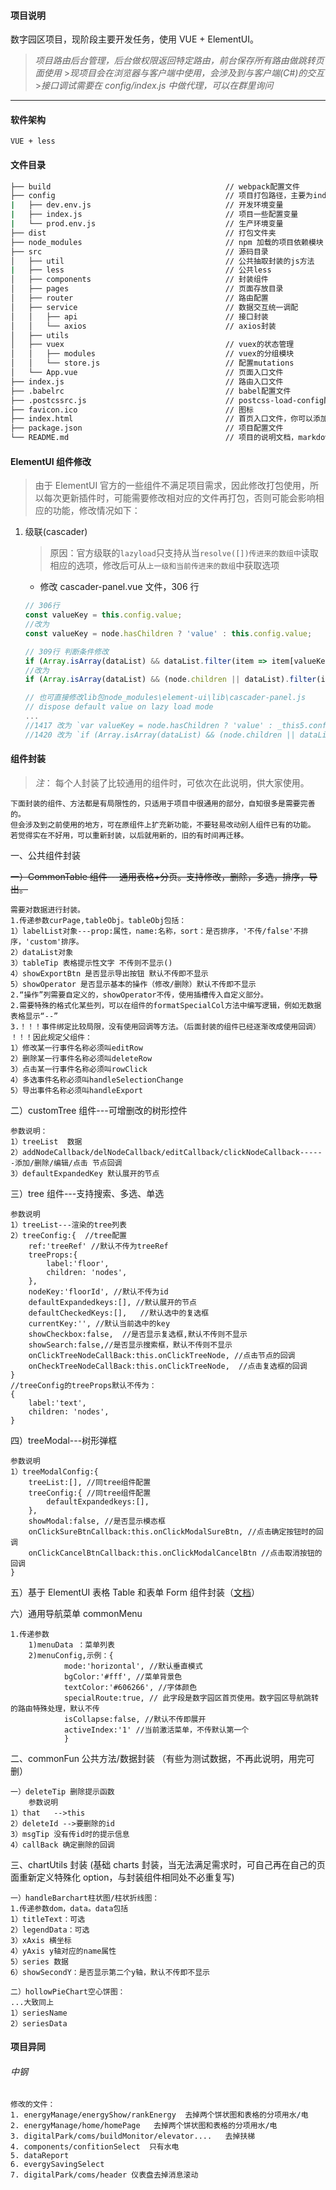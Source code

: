 #### 项目说明

数字园区项目，现阶段主要开发任务，使用 VUE + ElementUI。

> _项目路由后台管理，后台做权限返回特定路由，前台保存所有路由做跳转页面使用_ >_现项目会在浏览器与客户端中使用，会涉及到与客户端(C#)的交互_ >_接口调试需要在 config/index.js 中做代理，可以在群里询问_

---

#### 软件架构

    VUE + less

#### 文件目录

```bash
├── build                                       // webpack配置文件
├── config                                      // 项目打包路径，主要为index.js，配置资源路径等
|   ├── dev.env.js                              // 开发环境变量
|   ├── index.js                                // 项目一些配置变量
|   └── prod.env.js                             // 生产环境变量
├── dist                                        // 打包文件夹
├── node_modules                                // npm 加载的项目依赖模块
├── src                                         // 源码目录
│   ├── util                                    // 公共抽取封装的js方法
|   ├── less                                    // 公共less
│   ├── components                              // 封装组件
│   ├── pages                                   // 页面存放目录
│   ├── router                                  // 路由配置
│   ├── service                                 // 数据交互统一调配
│   │   ├── api                                 // 接口封装
│   │   └── axios                               // axios封装
│   ├── utils
│   ├── vuex                                    // vuex的状态管理
│   │   ├── modules                             // vuex的分组模块
│   │   └── store.js                            // 配置mutations
│   └── App.vue                                 // 页面入口文件
├── index.js                                    // 路由入口文件
├── .babelrc                                    // babel配置文件
├── .postcssrc.js                               // postcss-load-config配置文件，配置自动添加样式前缀等
├── favicon.ico                                 // 图标
├── index.html                                  // 首页入口文件，你可以添加一些 meta 信息或统计代码等
├── package.json                                // 项目配置文件
└── README.md                                   // 项目的说明文档，markdown 格式
```

#### ElementUI 组件修改

> 由于 ElementUI 官方的一些组件不满足项目需求，因此修改打包使用，所以每次更新插件时，可能需要修改相对应的文件再打包，否则可能会影响相应的功能，修改情况如下：

1. 级联(cascader)

   > 原因：官方级联的`lazyload`只支持从当`resolve([])传进来的数组中`读取相应的选项，修改后可从`上一级和当前传进来的数组`中获取选项

   - 修改 cascader-panel.vue 文件，306 行

   ```javascript
   // 306行
   const valueKey = this.config.value;
   //改为
   const valueKey = node.hasChildren ? 'value' : this.config.value;

   // 309行 判断条件修改
   if (Array.isArray(dataList) && dataList.filter(item => item[valueKey] === nodeValue).length > 0) {}
   //改为
   if (Array.isArray(dataList) && (node.children || dataList).filter(item => item[valueKey] === nodeValue).length > 0){}

   // 也可直接修改lib包node_modules\element-ui\lib\cascader-panel.js
   // dispose default value on lazy load mode
   ...
   //1417 改为 `var valueKey = node.hasChildren ? 'value' : _this5.config.value;`
   //1420 改为 `if (Array.isArray(dataList) && (node.children || dataList).filter(function (item) {`
   ```

#### 组件封装

> _注_： 每个人封装了比较通用的组件时，可依次在此说明，供大家使用。

    下面封装的组件、方法都是有局限性的，只适用于项目中很通用的部分，自知很多是需要完善的。
    但会涉及到之前使用的地方，可在原组件上扩充新功能，不要轻易改动别人组件已有的功能。
    若觉得实在不好用，可以重新封装，以后就用新的，旧的有时间再迁移。

一、公共组件封装

~~一）CommonTable 组件---通用表格+分页。支持修改，删除，多选，排序，导出。~~

    需要对数据进行封装。
    1.传递参数curPage,tableObj。tableObj包括：
    1）labelList对象---prop:属性，name:名称，sort：是否排序，'不传/false'不排序，'custom'排序。
    2）dataList对象
    3）tableTip 表格提示性文字 不传则不显示()
    4）showExportBtn 是否显示导出按钮 默认不传即不显示
    5）showOperator 是否显示基本的操作（修改/删除）默认不传即不显示
    2.“操作”列需要自定义的，showOperator不传，使用插槽传入自定义部分。
    2.需要特殊的格式化某些列，可以在组件的formatSpecialCol方法中编写逻辑，例如无数据表格显示“--”
    3.！！！事件绑定比较局限，没有使用回调等方法。（后面封装的组件已经逐渐改成使用回调）
    ！！！因此规定父组件：
    1）修改某一行事件名称必须叫editRow
    2）删除某一行事件名称必须叫deleteRow
    3）点击某一行事件名称必须叫rowClick
    4）多选事件名称必须叫handleSelectionChange
    5）导出事件名称必须叫handleExport

二）customTree 组件---可增删改的树形控件

    参数说明：
    1）treeList  数据
    2）addNodeCallback/delNodeCallback/editCallback/clickNodeCallback------添加/删除/编辑/点击 节点回调
    3）defaultExpandedKey 默认展开的节点

三）tree 组件---支持搜索、多选、单选

    参数说明
    1）treeList---渲染的tree列表
    2）treeConfig:{  //tree配置
        ref:'treeRef' //默认不传为treeRef
        treeProps:{
            label:'floor',
            children: 'nodes',
        },
        nodeKey:'floorId', //默认不传为id
        defaultExpandedkeys:[], //默认展开的节点
        defaultCheckedKeys:[],   //默认选中的复选框
        currentKey:'', //默认当前选中的key
        showCheckbox:false,  //是否显示复选框,默认不传则不显示
        showSearch:false,//是否显示搜索框，默认不传则不显示
        onClickTreeNodeCallBack:this.onClickTreeNode, //点击节点的回调
        onCheckTreeNodeCallBack:this.onClickTreeNode,  //点击复选框的回调
    }
    //treeConfig的treeProps默认不传为：
    {
        label:'text',
        children: 'nodes',
    }

四）treeModal---树形弹框

    参数说明
    1）treeModalConfig:{
        treeList:[], //同tree组件配置
        treeConfig:{ //同tree组件配置
            defaultExpandedkeys:[],
        },
        showModal:false, //是否显示模态框
        onClickSureBtnCallback:this.onClickModalSureBtn, //点击确定按钮时的回调
        onClickCancelBtnCallback:this.onClickModalCancelBtn //点击取消按钮的回调
    }

五）基于 ElementUI 表格 Table 和表单 Form 组件封装（[文档](http://www.lxhblog.cn)）

六）通用导航菜单 commonMenu

    1.传递参数
        1)menuData ：菜单列表
        2)menuConfig,示例：{
                mode:'horizontal', //默认垂直模式
                bgColor:'#fff', //菜单背景色
                textColor:'#606266', //字体颜色
                specialRoute:true, // 此字段是数字园区首页使用。数字园区导航跳转的路由特殊处理，默认不传
                isCollapse:false, //默认不传即展开
                activeIndex:'1' //当前激活菜单，不传默认第一个
                }

二、commonFun 公共方法/数据封装 （有些为测试数据，不再此说明，用完可删）

    一）deleteTip 删除提示函数
        参数说明
    1）that   -->this
    2）deleteId -->要删除的id
    3）msgTip 没有传id时的提示信息
    4）callBack 确定删除的回调

三、chartUtils 封装
(基础 charts 封装，当无法满足需求时，可自己再在自己的页面重新定义特殊化 option，与封装组件相同处不必重复写)

    一）handleBarchart柱状图/柱状折线图：
    1.传递参数dom，data。data包括
    1）titleText：可选
    2）legendData：可选
    3）xAxis 横坐标
    4）yAxis y轴对应的name属性
    5）series 数据
    6）showSecondY：是否显示第二个y轴，默认不传即不显示

    二）hollowPieChart空心饼图：
    ...大致同上
    1）seriesName
    2）seriesData

#### 项目异同

###### 中钢

    修改的文件：
    1. energyManage/energyShow/rankEnergy  去掉两个饼状图和表格的分项用水/电
    2. energyManage/home/homePage   去掉两个饼状图和表格的分项用水/电
    3. digitalPark/coms/buildMonitor/elevator....   去掉扶梯
    4. components/confitionSelect  只有水电
    5. dataReport
    6. evergySavingSelect
    7. digitalPark/coms/header 仪表盘去掉消息滚动
